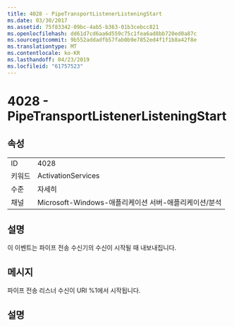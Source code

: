```yaml
---
title: 4028 - PipeTransportListenerListeningStart
ms.date: 03/30/2017
ms.assetid: 75f83342-09bc-4ab5-b363-01b3cebcc821
ms.openlocfilehash: dd61d7cd6aa6d559c75c1fea6ad8bb720ed0a87c
ms.sourcegitcommit: 9b552addadfb57fab0b9e7852ed4f1f1b8a42f8e
ms.translationtype: MT
ms.contentlocale: ko-KR
ms.lasthandoff: 04/23/2019
ms.locfileid: "61757523"
---
```

# <a name="4028---pipetransportlistenerlisteningstart"></a>4028 - PipeTransportListenerListeningStart
## <a name="properties"></a>속성  
  
|||  
|-|-|  
|ID|4028|  
|키워드|ActivationServices|  
|수준|자세히|  
|채널|Microsoft-Windows-애플리케이션 서버-애플리케이션/분석|  
  
## <a name="description"></a>설명  
 이 이벤트는 파이프 전송 수신기의 수신이 시작될 때 내보내집니다.  
  
## <a name="message"></a>메시지  
 파이프 전송 리스너 수신이 URI %1에서 시작됩니다.  
  
## <a name="details"></a>설명
